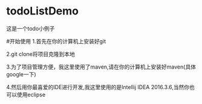 # todoListDemo
这是一个todo小例子

#开始使用
1.首先在你的计算机上安装好git

2.git clone将项目克隆到本地

3.为了项目管理方便，我这里使用了maven,请在你的计算机上安装好maven(具体google一下)

4.然后用你最喜爱的IDE进行开发,我这里使用的是Intellij IDEA 2016.3.6,当然你也可以使用eclipse
